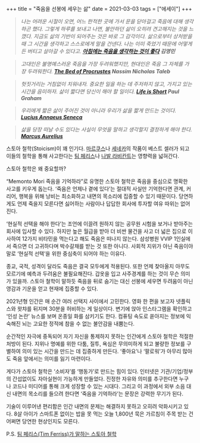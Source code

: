 +++
title = "죽음을 선봉에 세우는 삶"
date = 2021-03-03
tags = ["에세이"]
+++

> _나는 어려운 시절이 오면, 어느 한적한 곳에 가서 문을 닫아걸고 죽음에 대해 생각하곤 했다. 그렇게 하루를 보내고 나면, 불안하던 삶이 오히려 견고해지는 것을 느꼈다. 지금도 삶의 기반이 되어주는 것은 바로 그 감각이다. 삶으로부터 상처받을 때 그 시간을 생각하고 스스로에게 말을 건넨다. 나는 이미 죽었기 때문에 어떻게든 버티고 살아갈 수 있다고.
> **[아침에는 죽음을 생각하는 것이 좋다](http://www.yes24.com/Product/Goods/67110522) 김영민**_

> _고대인은 불명예스러운 죽음을 가장 두려워했지만, 현대인은 죽음 그 자체를 가장 두려워한다.
> **[The Bed of Procrustes](http://www.kyobobook.co.kr/product/detailViewKor.laf?mallGb=KOR&ejkGb=KOR&barcode=9788990247520&orderClick=JBD) Nassim Nicholas Taleb**_

> _헛짓거리는 거침없이 치워내자. 중요한 일을 하는 데 주저하지 않고, 가지고 있는 시간을 음미하자. 삶이 짧다면 당신이 해야 할 일이다.
> **[Life is Short](http://www.paulgraham.com/vb.html) Paul Graham**_

> _우리에게 짧은 삶이 주어진 것이 아니라 우리가 삶을 짧게 만드는 것이다.
> **[Lucius Annaeus Seneca](https://fs.blog/intellectual-giants/seneca/)**_

> _삶을 당장 떠날 수도 있다는 사실이 무엇을 말하고 생각할지 결정하게 해야 한다.
> **[Marcus Aurelius](http://www.yes24.com/Product/Goods/13708604)**_

스토아 철학(Stoicism)이 꽤 인기다. [마르쿠스](https://ko.wikipedia.org/wiki/%EB%A7%88%EB%A5%B4%EC%BF%A0%EC%8A%A4_%EC%95%84%EC%9A%B0%EB%A0%90%EB%A6%AC%EC%9A%B0%EC%8A%A4)나 [세네카](https://ko.wikipedia.org/wiki/%EB%A3%A8%ED%82%A4%EC%9A%B0%EC%8A%A4_%EC%95%88%EB%82%98%EC%9D%B4%EC%9A%B0%EC%8A%A4_%EC%84%B8%EB%84%A4%EC%B9%B4)의 작품이 베스트 셀러가 되고 이들의 철학을 통해 사고한다는 [팀 페리스](https://tim.blog/stoic/)나 [나발 라비칸트](https://www.navalmanack.com/almanack-of-naval-ravikant/the-meanings-of-life)는 영향력을 넓혀간다.

스토아 철학은 왜 중요할까?

“Memonto Mori 죽음을 기억하라”로 유명한 스토아 철학은 죽음을 중심으로 명확한 사고를 키우게 돕는다. ‘죽음은 언제나 곁에 있다’는 절대적 사실만 기억한다면 관계, 커리어, 행복을 위해 낭비는 최소화하고 내면의 목소리에 집중할 수 있기 때문이다. 당연하게도 언제 죽을지 모른다면 싫어하는 사람이나 답답한 회사에 투자할 여유 따위는 없어진다.

‘현실적 선택을 해야 한다’는 조언에 이끌려 원하지 않는 공무원 시험을 보거나 받아주는 회사에 입사할 수 있다. 하지만 높은 월급을 받아 더 비싼 물건을 사고 더 넓은 집으로 이사하여 12가지 비타민을 먹는다고 해도 죽음은 떠나지 않는다. 삼성병원 VVIP 1인실에서 죽으면 더 고귀하다며 박수갈채를 받는 것 또한 아니다. 사회적 지위가 아닌 죽음이야말로 ‘현실적 선택’을 위한 중심축이 되어야 하는 이유다.

종교, 국적, 성격이 달라도 죽음은 결국 모두에게 적용된다. 또한 언제 찾아올지 아무도 모르기에 예측과 두려움은 불필요해진다. 갑옷을 입고 사주경계를 하는 것이 무슨 의미가 있을까. 스토아 철학이 말하듯 죽음을 뒤로 숨기는 대신 선봉에 세우면 두려움이 아닌 영감과 기운을 얻고 현재에 집중할 수 있다.

2021년형 인간은 매 순간 여러 선택지 사이에서 고민한다. 영화 한 편을 보고자 넷플릭스와 왓챠를 뒤지며 30분을 허비하는 게 일상이다. 변기에 앉아 인스타그램을 확인하고 ‘인성 논란’ 뉴스를 보며 온종일 화를 삼키기도 한다. 컴퓨팅 속도로 쏟아지는 정보에 익숙해진 뇌는 고요한 정적에 참을 수 없는 불안감을 내뿜는다.

순간적인 자극에 중독되어 자기 자신을 통제하지 못하는 인간에게 스토아 철학은 적절한 처방이 된다. 지위나 명예를 위한 다툼, 질투, 욕심은 무의미하게 되고 불량한 정보를 구별하여 의미 있는 시간을 만드는 데 집중하게 만든다. ‘좋아요’나 ‘팔로워’가 아무리 많아도 죽음 앞에서는 의미를 잃기 마련이다.

게다가 스토아 철학은 ‘소비자’를 ‘행동가’로 만드는 힘이 있다. 인터넷은 기관/기업/정부의 간섭없이도 자아실현이 가능하게 만들었다. 진정한 자유와 의미를 추구한다면 누구나 코드나 미디어를 통해 크게 성장할 수 있는 시대다. 그리고 이 과정에서 외부 소음 대신 내면의 목소리를 들으려 한다면 ‘죽음을 기억하라’는 문장은 강력한 무기가 된다.

기술이 이루어낸 편리함은 인간 내면의 문제는 해결하지 못하고 오히려 악화시키고 있다. 8살 아이가 스마트폰 없이는 밥을 못 먹는 오늘 1,800년 묵은 가르침이 주목 받는 건 어쩌면 당연한 현상인지도 모른다.

P.S. [팀 페리스(Tim Ferriss)가 말하는 스토아 철학](https://www.youtube.com/watch?v=5J6jAC6XxAI)